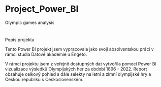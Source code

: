 # Project_Power_BI
Olympic games analysis

#
Popis projektu

Tento Power BI projekt jsem vypracovala jako svoji absolventskou práci v rámci studia Datové akademie u Engeto.

V rámci projektu jsem z veřejně dostupných dat vytvořila pomocí Power Bi vizualizace výsledků Olympijských her za období 1896 - 2022. Report obsahuje celkový pohled a dále selekty na letní a zimní olympijské hry a Českou republiku s Československem.
